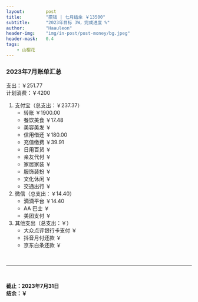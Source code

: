 ```yaml
---
layout:        post
title:         "攒钱 | 七月结余 ￥13500"
subtitle:      "2023年目标 3W，完成进度 %"
author:        "Haauleon"
header-img:    "img/in-post/post-money/bg.jpeg"
header-mask:   0.4
tags:
    - 山樱花
---
```


### 2023年7月账单汇总             
支出：￥251.77               
计划消费：￥4200        

1. 支付宝（总支出：￥237.37）   
    - 转账 ￥1900.00   
    - 餐饮美食 ￥17.48    
    - 美容美发 ￥     
    - 信用借还 ￥180.00       
    - 充值缴费 ￥39.91     
    - 日用百货 ￥      
    - 亲友代付 ￥     
    - 家居家装 ￥    
    - 服饰装扮 ￥    
    - 文化休闲 ￥    
    - 交通出行 ￥      
2. 微信（总支出：￥14.40）      
    - 滴滴平台 ￥14.40   
    - AA 巴士 ￥    
    - 美团支付 ￥       
3. 其他支出（总支出：￥）     
    - 大众点评银行卡支付 ￥    
    - 抖音月付还款 ￥    
    - 京东白条还款 ￥   

<br>

---

<br>

**截止：2023年7月31日**      
**结余：￥**        